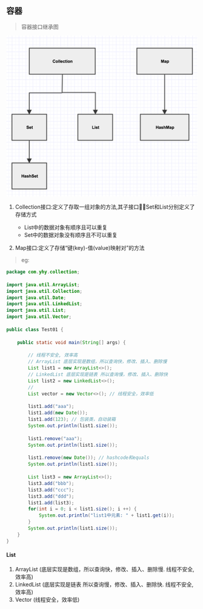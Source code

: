 ## 容器
> 容器接口继承图

![](../img/0301.png)

1. Collection接口:定义了存取一组对象的方法,其子接口Set和List分别定义了存储方式
    * List中的数据对象有顺序且可以重复
    * Set中的数据对象没有顺序且不可以重复

2. Map接口:定义了存储“键(key)-值(value)映射对”的方法 

> eg:
```java
package com.yhy.collection;

import java.util.ArrayList;
import java.util.Collection;
import java.util.Date;
import java.util.LinkedList;
import java.util.List;
import java.util.Vector;

public class Test01 {

	public static void main(String[] args) {
		
		// 线程不安全, 效率高
		// ArrayList 底层实现是数组，所以查询快，修改、插入、删除慢
		List list1 = new ArrayList<>();
		// LinkedList 底层实现是链表 所以查询慢，修改、插入、删除快
		List list2 = new LinkedList<>();
		// 
		List vector = new Vector<>(); // 线程安全，效率低
		
		list1.add("aaa");
		list1.add(new Date());
		list1.add(123); // 包装类，自动装箱
		System.out.println(list1.size());
		
		list1.remove("aaa");
		System.out.println(list1.size());
		
		list1.remove(new Date()); // hashcode和equals
		System.out.println(list1.size());
		
		List list3 = new ArrayList<>();
		list3.add("bbb");
		list3.add("ccc");
		list3.add("ddd");
		list1.add(list3);
		for(int i = 0; i < list1.size(); i ++) {
			System.out.println("list1中元素: " + list1.get(i));
		}
		System.out.println(list1.size());
	}
}
```

#### List
1. ArrayList (底层实现是数组，所以查询快，修改、插入、删除慢. 线程不安全, 效率高)
2. LinkedList (底层实现是链表 所以查询慢，修改、插入、删除快. 线程不安全, 效率高)
3. Vector (线程安全，效率低)